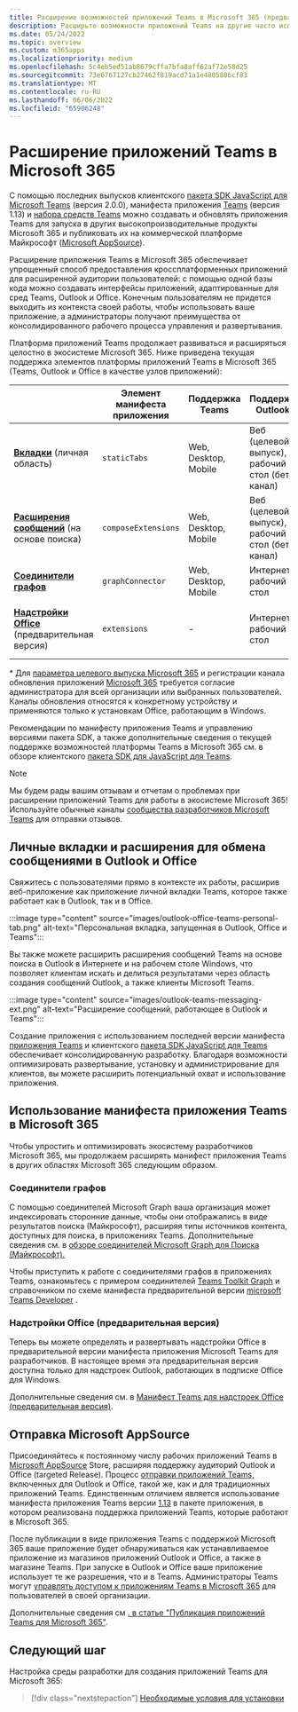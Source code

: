 ```yaml
---
title: Расширение возможностей приложений Teams в Microsoft 365 (предварительная версия)
description: Расширьте возможности приложений Teams на другие часто используемые области Microsoft 365.
ms.date: 05/24/2022
ms.topic: overview
ms.custom: m365apps
ms.localizationpriority: medium
ms.openlocfilehash: 5c4eb5ed51ab8679cffa7bfa8aff62af72e58d25
ms.sourcegitcommit: 73e6767127cb27462f819acd71a1e480580bcf83
ms.translationtype: MT
ms.contentlocale: ru-RU
ms.lasthandoff: 06/06/2022
ms.locfileid: "65906248"
---
```

# <a name="extend-teams-apps-across-microsoft-365"></a>Расширение приложений Teams в Microsoft 365

С помощью последних выпусков клиентского [пакета SDK JavaScript для Microsoft Teams](../tabs/how-to/using-teams-client-sdk.md) (версия 2.0.0), манифеста приложения [Teams](../resources/schema/manifest-schema.md) (версия 1.13) и [набора средств Teams](../toolkit/visual-studio-code-overview.md) можно создавать и обновлять приложения Teams для запуска в других высокопроизводительные продукты Microsoft 365 и публиковать их на коммерческой платформе Майкрософт ([Microsoft AppSource](https://appsource.microsoft.com/)).

Расширение приложения Teams в Microsoft 365 обеспечивает упрощенный способ предоставления кроссплатформенных приложений для расширенной аудитории пользователей: с помощью одной базы кода можно создавать интерфейсы приложений, адаптированные для сред Teams, Outlook и Office. Конечным пользователям не придется выходить из контекста своей работы, чтобы использовать ваше приложение, а администраторы получают преимущества от консолидированного рабочего процесса управления и развертывания.

Платформа приложений Teams продолжает развиваться и расширяться целостно в экосистеме Microsoft 365. Ниже приведена текущая поддержка элементов платформы приложений Teams в Microsoft 365 (Teams, Outlook и Office в качестве узлов приложений):

|          | Элемент манифеста приложения | Поддержка Teams |Поддержка Outlook* | Поддержка Office* | Заметки |
|--|--|--|--|--|--|
| [**Вкладки**](../tabs/what-are-tabs.md) (личная область)    |`staticTabs`  | Web, Desktop, Mobile | Веб (целевой выпуск), рабочий стол (бета-канал) | Интернет (целевой выпуск)| Область канала и группы пока не поддерживается для Microsoft 365. См. [примечания](../tabs/how-to/using-teams-client-sdk.md#microsoft-365-support-running-teams-apps-in-office-and-outlook).
| [**Расширения сообщений**](../messaging-extensions/what-are-messaging-extensions.md) (на основе поиска)| `composeExtensions` | Web, Desktop, Mobile| Веб (целевой выпуск), рабочий стол (бета-канал)| - |На основе действий для Microsoft 365 пока не поддерживается. См. [примечания](extend-m365-teams-message-extension.md#preview-your-message-extension-in-outlook). |
| [**Соединители графов**](/microsoftsearch/connectors-overview)| `graphConnector` | Web, Desktop, Mobile| Интернет, рабочий стол | Web| Просмотр [заметок](#graph-connectors)
| [**Надстройки Office**](/office/dev/add-ins/develop/json-manifest-overview) (предварительная версия) | `extensions` | - | Интернет, рабочий стол | - | Доступно только в [версии манифеста devPreview](../resources/schema/manifest-schema-dev-preview.md) . См. [примечания](#office-add-ins-preview).|

\* Для [параметра целевого выпуска Microsoft 365](/microsoft-365/admin/manage/release-options-in-office-365) и регистрации канала обновления приложений [Microsoft 365](/deployoffice/change-update-channels) требуется согласие администратора для всей организации или выбранных пользователей. Каналы обновления относятся к конкретному устройству и применяются только к установкам Office, работающим в Windows.

Рекомендации по манифесту приложения Teams и управлению версиями пакета SDK, а также дополнительные сведения о текущей поддержке возможностей платформы Teams в Microsoft 365 см. в обзоре клиентского [пакета SDK для JavaScript для Teams](../tabs/how-to/using-teams-client-sdk.md).

> [!NOTE]
> Мы будем рады вашим отзывам и отчетам о проблемах при расширении приложений Teams для работы в экосистеме Microsoft 365! Используйте обычные каналы [сообщества разработчиков Microsoft Teams](/microsoftteams/platform/feedback) для отправки отзывов.

## <a name="personal-tabs-and-messaging-extensions-in-outlook-and-office"></a>Личные вкладки и расширения для обмена сообщениями в Outlook и Office

Свяжитесь с пользователями прямо в контексте их работы, расширив веб-приложение как приложение личной вкладки Teams, которое также работает как в Outlook, так и в Office.

:::image type="content" source="images/outlook-office-teams-personal-tab.png" alt-text="Персональная вкладка, запущенная в Outlook, Office и Teams":::

Вы также можете расширить расширения сообщений Teams на основе поиска в Outlook в Интернете и на рабочем столе Windows, что позволяет клиентам искать и делиться результатами через область создания сообщений Outlook, а также клиенты Microsoft Teams.

:::image type="content" source="images/outlook-teams-messaging-ext.png" alt-text="Расширение сообщений, работающее в Outlook и Teams":::

Создание приложения с использованием последней версии манифеста [приложения Teams](../resources/schema/manifest-schema.md) и клиентского [пакета SDK JavaScript для Teams](../tabs/how-to/using-teams-client-sdk.md) обеспечивает консолидированную разработку. Благодаря возможности оптимизировать развертывание, установку и администрирование для клиентов, вы можете расширить потенциальный охват и использование приложения.

## <a name="use-teams-app-manifest-across-microsoft-365"></a>Использование манифеста приложения Teams в Microsoft 365

Чтобы упростить и оптимизировать экосистему разработчиков Microsoft 365, мы продолжаем расширять манифест приложения Teams в других областях Microsoft 365 следующим образом.

### <a name="graph-connectors"></a>Соединители графов

С помощью соединителей Microsoft Graph ваша организация может индексировать сторонние данные, чтобы они отображались в виде результатов поиска (Майкрософт), расширяя типы источников контента, доступных для поиска, в приложениях Teams.
Дополнительные сведения см. в [обзоре соединителей Microsoft Graph для Поиска (Майкрософт).](/microsoftsearch/connectors-overview)

Чтобы приступить к работе с соединителями графов в приложениях Teams, ознакомьтесь с примером соединителей [Teams Toolkit Graph](https://aka.ms/teamsfx-graph-connector-sample) и справочником по схеме манифеста предварительной версии [microsoft Teams Developer](../resources/schema/manifest-schema-dev-preview.md) .

### <a name="office-add-ins-preview"></a>Надстройки Office (предварительная версия)

Теперь вы можете определять и развертывать надстройки Office в [](../resources/schema/manifest-schema-dev-preview.md) предварительной версии манифеста приложения Microsoft Teams для разработчиков. В настоящее время эта предварительная версия доступна только для надстроек Outlook, работающих в подписке Office для Windows.

Дополнительные сведения см. в [Манифест Teams для надстроек Office (предварительная версия)](/office/dev/add-ins/develop/json-manifest-overview).

## <a name="microsoft-appsource-submission"></a>Отправка Microsoft AppSource

Присоединяйтесь к постоянному числу рабочих приложений Teams в [Microsoft AppSource](https://appsource.microsoft.com/) Store, расширяя поддержку аудиторий Outlook и Office (targeted Release). Процесс [отправки приложений Teams,](../concepts/deploy-and-publish/appsource/publish.md) включенных для Outlook и Office, такой же, как и для традиционных приложений Teams. Единственным отличием является использование манифеста приложения Teams версии [1.13](../tabs/how-to/using-teams-client-sdk.md) в пакете приложения, в котором реализована поддержка приложений Teams, которые работают в Microsoft 365.

После публикации в виде приложения Teams с поддержкой Microsoft 365 ваше приложение будет обнаруживаться как устанавливаемое приложение из магазинов приложений Outlook и Office, а также в магазине Teams. При запуске в Outlook и Office ваше приложение использует те же разрешения, что и в Teams. Администраторы Teams могут [управлять доступом к приложениям Teams в Microsoft 365](/MicrosoftTeams/manage-third-party-teams-apps) для пользователей в своей организации.

Дополнительные сведения см [. в статье "Публикация приложений Teams для Microsoft 365"](publish.md).

## <a name="next-step"></a>Следующий шаг

Настройка среды разработки для создания приложений Teams для Microsoft 365:

> [!div class="nextstepaction"]
> [Необходимые условия для установки](prerequisites.md)
